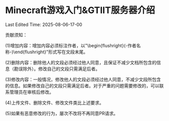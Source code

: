 # Minecraft游戏入门&GTIIT服务器介绍

Last Edited Time: 2025-08-06-17-00

贡献须知：

(1)增加内容：增加内容必须标注作者，以"\begin{flushright}(-作者名称-)\end{flushright}"形式写在文段末尾。

(2)删除内容：删除他人的文段必须经过他人同意，且保证不减少文档所包含的信息（勘误除外）。修改自己的文段只需满足后者。

(3)修改内容：一般情况，修改他人的文段必须经过他人同意，不减少文段所包含的信息。如果修改自己的文段只需满足后者。对于严重的问题需要修改的，可以联系管理员在审核后修改。

(4)上传文件、删除文件、修改文件类比上述要求。

(5)如果有恶意修改的行为，屡次不改将不再同意PR请求。
